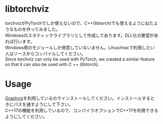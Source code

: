 # libtorchviz
torchvizがPyTorchでしか使えないので、C++(libtorch)でも使えるように似たようなものを作ってみました。  
Windowsのスタティックライブラリとして作成してあります。DLL化の要望があれば行います。  
Windows用のモジュールしか用意していないません。Linux/macで利用したい人はソースからコンパイルしてください。  
Since torchviz can only be used with PyTorch, we created a similar feature so that it can also be used with C ++ (libtorch).

# Usage
[Graphviz](https://graphviz.org/download/)を利用しているのでインストールしてください。インストールするときにパスを通すようにして下さい。  
C++17の機能を利用しているので、コンパイラオプションでC++17を利用できるようにしてください。


